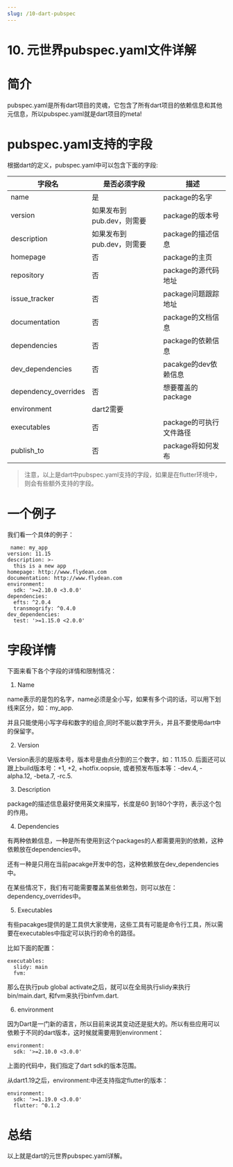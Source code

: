 ```yaml
---
slug: /10-dart-pubspec
---
```


# 10. 元世界pubspec.yaml文件详解



# 简介

pubspec.yaml是所有dart项目的灵魂，它包含了所有dart项目的依赖信息和其他元信息，所以pubspec.yaml就是dart项目的meta!

# pubspec.yaml支持的字段

根据dart的定义，pubspec.yaml中可以包含下面的字段:


字段名 | 是否必须字段 | 描述
---------|----------|---------
 name | 是 | package的名字
 version | 如果发布到pub.dev，则需要 | package的版本号
 description | 如果发布到pub.dev，则需要  | package的描述信息
 homepage | 否 | package的主页
 repository | 否 | package的源代码地址
 issue_tracker | 否 | package问题跟踪地址
 documentation | 否 | package的文档信息
 dependencies | 否 | package的依赖信息
 dev_dependencies | 否 | pacakge的dev依赖信息
 dependency_overrides | 否 | 想要覆盖的package
 environment | dart2需要 | 
 executables | 否 | package的可执行文件路径
 publish_to | 否 | package将如何发布

 > 注意，以上是dart中pubspec.yaml支持的字段，如果是在flutter环境中，则会有些额外支持的字段。

 # 一个例子

 我们看一个具体的例子：

```
 name: my_app
version: 11.15
description: >-
  this is a new app
homepage: http://www.flydean.com
documentation: http://www.flydean.com
environment:
  sdk: '>=2.10.0 <3.0.0'
dependencies:
  efts: ^2.0.4
  transmogrify: ^0.4.0
dev_dependencies:
  test: '>=1.15.0 <2.0.0'

```

# 字段详情

下面来看下各个字段的详情和限制情况：

1. Name

name表示的是包的名字，name必须是全小写，如果有多个词的话，可以用下划线来区分，如：my_app.

并且只能使用小写字母和数字的组合,同时不能以数字开头，并且不要使用dart中的保留字。

2. Version

Version表示的是版本号，版本号是由点分割的三个数字，如：11.15.0. 后面还可以跟上build版本号：+1, +2, +hotfix.oopsie, 或者预发布版本等：-dev.4, -alpha.12, -beta.7, -rc.5.

3. Description

package的描述信息最好使用英文来描写，长度是60 到180个字符，表示这个包的作用。

4. Dependencies

有两种依赖信息，一种是所有使用到这个packages的人都需要用到的依赖，这种依赖放在dependencies中。

还有一种是只用在当前pacakge开发中的包，这种依赖放在dev_dependencies中。

在某些情况下，我们有可能需要覆盖某些依赖包，则可以放在：dependency_overrides中。

5. Executables

有些pacakges提供的是工具供大家使用，这些工具有可能是命令行工具，所以需要在executables中指定可以执行的命令的路径。

比如下面的配置：

```
executables:
  slidy: main
  fvm:
```

那么在执行pub global activate之后，就可以在全局执行slidy来执行bin/main.dart, 和fvm来执行binfvm.dart.

6. environment

因为Dart是一门新的语言，所以目前来说其变动还是挺大的。所以有些应用可以依赖于不同的dart版本，这时候就需要用到environment：

```
environment:
  sdk: '>=2.10.0 <3.0.0'
```

上面的代码中，我们指定了dart sdk的版本范围。

从dart1.19之后，environment:中还支持指定flutter的版本：

```
environment:
  sdk: '>=1.19.0 <3.0.0'
  flutter: ^0.1.2
```

# 总结

以上就是dart的元世界pubspec.yaml详解。





